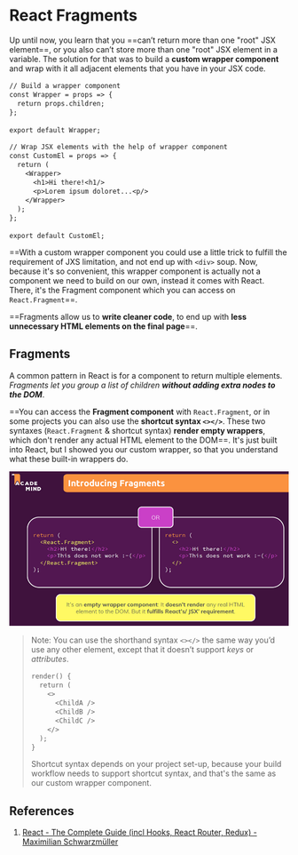 # React Fragments

Up until now, you learn that you ==can’t return more than one "root" JSX element==, or you also can’t store more than one "root" JSX element in a variable. The solution for that was to build a **custom wrapper component** and wrap with it all adjacent elements that you have in your JSX code.

```react
// Build a wrapper component
const Wrapper = props => {
  return props.children;
};

export default Wrapper;
```

```react
// Wrap JSX elements with the help of wrapper component
const CustomEl = props => {
  return (
    <Wrapper>
      <h1>Hi there!<h1/>
      <p>Lorem ipsum doloret...<p/>
    </Wrapper>
  );
};

export default CustomEl;
```

==With a custom wrapper component you could use a little trick to fulfill the requirement of JXS limitation, and not end up with `<div>` soup. Now, because it's so convenient, this wrapper component is actually not a component we need to build on our own, instead it comes with React. There, it's the Fragment component which you can access on `React.Fragment`==.

==Fragments allow us to **write cleaner code**, to end up with **less unnecessary HTML elements on the final page**==.

## Fragments

A common pattern in React is for a component to return multiple elements. _Fragments let you group a list of children **without adding extra nodes to the DOM**_.

==You can access the **Fragment component** with `React.Fragment`, or in some projects you can also use the **shortcut syntax `<></>`**. These two syntaxes (`React.Fragment` & shortcut syntax) **render empty wrappers**, which don't render any actual HTML element to the DOM==. It's just built into React, but I showed you our custom wrapper, so that you understand what these built-in wrappers do.

![React_Fragments](../../img/React_Fragments.jpg)

> Note: You can use the shorthand syntax `<></>` the same way you’d use any other element, except that it doesn’t support _keys_ or _attributes_.
>
> ```react
> render() {
>   return (
>     <>
>       <ChildA />
>       <ChildB />
>       <ChildC />
>     </>
>   );
> }
> ```
>
> Shortcut syntax depends on your project set-up, because your build workflow needs to support shortcut syntax, and that's the same as our custom wrapper component.

## References

1. [React - The Complete Guide (incl Hooks, React Router, Redux) - Maximilian Schwarzmüller](https://www.udemy.com/course/react-the-complete-guide-incl-redux/)
